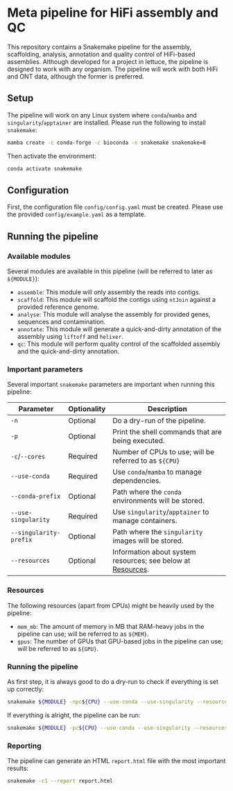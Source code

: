 # Meta pipeline for HiFi assembly and QC
This repository contains a Snakemake pipeline for the assembly, scaffolding, analysis, annotation and quality control of HiFi-based assemblies.
Although developed for a project in lettuce, the pipeline is designed to work with any organism.
The pipeline will work with both HiFi and ONT data, although the former is preferred.

## Setup
The pipeline will work on any Linux system where `conda`/`mamba` and `singularity`/`apptainer` are installed.
Please run the following to install `snakemake`:
```bash
mamba create -c conda-forge -c bioconda -n snakemake snakemake=8
```
Then activate the environment:
```bash
conda activate snakemake
```

## Configuration
First, the configuration file `config/config.yaml` must be created.
Please use the provided `config/example.yaml` as a template.

## Running the pipeline

### Available modules
Several modules are available in this pipeline (will be referred to later as `${MODULE}`):
- `assemble`: This module will only assembly the reads into contigs.
- `scaffold`: This module will scaffold the contigs using `ntJoin` against a provided reference genome.
- `analyse`: This module will analyse the assembly for provided genes, sequences and contamination.
- `annotate`: This module will generate a quick-and-dirty annotation of the assembly using `liftoff` and `helixer`.
- `qc`: This module will perform quality control of the scaffolded assembly and the quick-and-dirty annotation.

### Important parameters
Several important `snakemake` parameters are important when running this pipeline:

| Parameter              | Optionality | Description                                                               |
|------------------------|-------------|---------------------------------------------------------------------------|
| `-n`                   | Optional    | Do a dry-run of the pipeline.                                             |
| `-p`                   | Optional    | Print the shell commands that are being executed.                         |
| `-c`/`--cores`         | Required    | Number of CPUs to use; will be referred to as `${CPU}`                    |
| `--use-conda`          | Required    | Use `conda`/`mamba` to manage dependencies.                               |
| `--conda-prefix`       | Optional    | Path where the `conda` environments will be stored.                       |
| `--use-singularity`    | Required    | Use `singularity`/`apptainer` to manage containers.                       |
| `--singularity-prefix` | Optional    | Path where the `singularity` images will be stored.                       |
| `--resources`          | Optional    | Information about system resources; see below at [Resources](#resources). |

### Resources
The following resources (apart from CPUs) might be heavily used by the pipeline:
- `mem_mb`: The amount of memory in MB that RAM-heavy jobs in the pipeline can use; will be referred to as `${MEM}`.
- `gpus`: The number of GPUs that GPU-based jobs in the pipeline can use; will be referred to as `${GPU}`.

### Running the pipeline
As first step, it is always good to do a dry-run to check if everything is set up correctly:
```bash
snakemake ${MODULE} -npc${CPU} --use-conda --use-singularity --resources mem_mb=${MEM} --resources gpus=${GPU}
```

If everything is alright, the pipeline can be run:
```bash
snakemake ${MODULE} -pc${CPU} --use-conda --use-singularity --resources mem_mb=${MEM} --resources gpus=${GPU}
```

### Reporting
The pipeline can generate an HTML `report.html` file with the most important results:
```bash
snakemake -c1 --report report.html
```